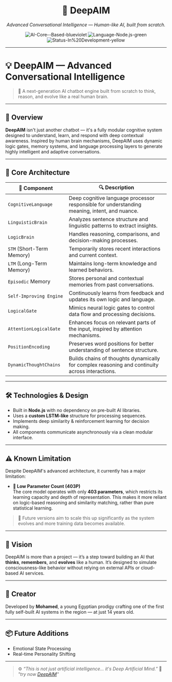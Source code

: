 <h1 align="center">🧠 DeepAIM</h1>
<p align="center">
  <em>Advanced Conversational Intelligence — Human-like AI, built from scratch.</em>
</p>

<p align="center">
  <img src="https://img.shields.io/badge/AI-Core--Based-blueviolet?style=flat-square" alt="AI-Core--Based-blueviolet" />
  <img src="https://img.shields.io/badge/Language-Node.js-green?style=flat-square" alt="Language-Node.js-green" />
  <img src="https://img.shields.io/badge/Status-In%20Development-yellow?style=flat-square" alt="Status-In%20Development-yellow" />
</p>

---

# 💡 DeepAIM — Advanced Conversational Intelligence

> 🧠 A next-generation AI chatbot engine built from scratch to think, reason, and evolve like a real human brain.

---

## 🚀 Overview

**DeepAIM** isn't just another chatbot — it's a fully modular cognitive system designed to understand, learn, and respond with deep contextual awareness. Inspired by human brain mechanisms, DeepAIM uses dynamic logic gates, memory systems, and language processing layers to generate highly intelligent and adaptive conversations.

---

## 🧠 Core Architecture

| 🧩 Component | 🔍 Description |
|-------------|----------------|
| `CognitiveLanguage` | Deep cognitive language processor responsible for understanding meaning, intent, and nuance. |
| `LinguisticBrain` | Analyzes sentence structure and linguistic patterns to extract insights. |
| `LogicBrain` | Handles reasoning, comparisons, and decision-making processes. |
| `STM` (Short-Term Memory) | Temporarily stores recent interactions and current context. |
| `LTM` (Long-Term Memory) | Maintains long-term knowledge and learned behaviors. |
| `Episodic` Memory | Stores personal and contextual memories from past conversations. |
| `Self-Improving Engine` | Continuously learns from feedback and updates its own logic and language. |
| `LogicalGate` | Mimics neural logic gates to control data flow and processing decisions. |
| `AttentionLogicalGate` | Enhances focus on relevant parts of the input, inspired by attention mechanisms. |
| `PositionEncoding` | Preserves word positions for better understanding of sentence structure. |
| `DynamicThoughtChains` | Builds chains of thoughts dynamically for complex reasoning and continuity across interactions. |

---

## 🛠 Technologies & Design

- Built in **Node.js** with no dependency on pre-built AI libraries.
- Uses a **custom LSTM-like** structure for processing sequences.
- Implements deep similarity & reinforcement learning for decision making.
- All components communicate asynchronously via a clean modular interface.

---

## ⚠️ Known Limitation

Despite DeepAIM's advanced architecture, it currently has a major limitation:

- **🚧 Low Parameter Count (403P)**  
  The core model operates with only **403 parameters**, which restricts its learning capacity and depth of representation. This makes it more reliant on logic-based reasoning and similarity matching, rather than pure statistical learning.

> 📌 Future versions aim to scale this up significantly as the system evolves and more training data becomes available.


---

## 🌱 Vision

DeepAIM is more than a project — it’s a step toward building an AI that **thinks**, **remembers**, and **evolves** like a human. It’s designed to simulate consciousness-like behavior without relying on external APIs or cloud-based AI services.

---

## 👑 Creator

Developed by **Mohamed**, a young Egyptian prodigy crafting one of the first fully self-built AI systems in the region — at just 14 years old.

---

## 📦 Future Additions

- Emotional State Processing  
- Real-time Personality Shifting

---

> ⚙️ _“This is not just artificial intelligence... it's Deep Artificial Mind.”_
> 🔗 _"try now [DeepAIM](https://deepaim.firebaseapp.com)"_

